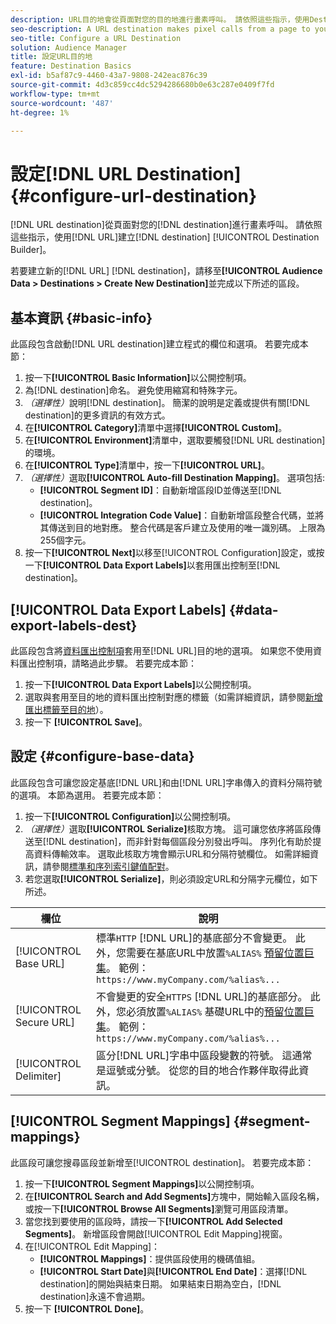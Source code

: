 ```yaml
---
description: URL目的地會從頁面對您的目的地進行畫素呼叫。 請依照這些指示，使用Destination Builder建立URL目的地。
seo-description: A URL destination makes pixel calls from a page to your destination. Follow these instructions to create a URL destination with Destination Builder.
seo-title: Configure a URL Destination
solution: Audience Manager
title: 設定URL目的地
feature: Destination Basics
exl-id: b5af87c9-4460-43a7-9808-242eac876c39
source-git-commit: 4d3c859cc4dc5294286680b0e63c287e0409f7fd
workflow-type: tm+mt
source-wordcount: '487'
ht-degree: 1%

---
```


# 設定[!DNL URL Destination] {#configure-url-destination}

[!DNL URL destination]從頁面對您的[!DNL destination]進行畫素呼叫。 請依照這些指示，使用[!DNL URL]建立[!DNL destination] [!UICONTROL Destination Builder]。

<!-- create-url-destination.xml -->

若要建立新的[!DNL URL] [!DNL destination]，請移至&#x200B;**[!UICONTROL Audience Data > Destinations > Create New Destination]**&#x200B;並完成以下所述的區段。

## 基本資訊 {#basic-info}

此區段包含啟動[!DNL URL destination]建立程式的欄位和選項。 若要完成本節：

1. 按一下&#x200B;**[!UICONTROL Basic Information]**&#x200B;以公開控制項。
2. 為[!DNL destination]命名。 避免使用縮寫和特殊字元。
3. *（選擇性）*&#x200B;說明[!DNL destination]。 簡潔的說明是定義或提供有關[!DNL destination]的更多資訊的有效方式。
4. 在&#x200B;**[!UICONTROL Category]**&#x200B;清單中選擇&#x200B;**[!UICONTROL Custom]**。
5. 在&#x200B;**[!UICONTROL Environment]**&#x200B;清單中，選取要觸發[!DNL URL destination]的環境。
6. 在&#x200B;**[!UICONTROL Type]**&#x200B;清單中，按一下&#x200B;**[!UICONTROL URL]**。
7. *（選擇性）*&#x200B;選取&#x200B;**[!UICONTROL Auto-fill Destination Mapping]**。 選項包括:
   * **[!UICONTROL Segment ID]**：自動新增區段ID並傳送至[!DNL destination]。
   * **[!UICONTROL Integration Code Value]**：自動新增區段整合代碼，並將其傳送到目的地對應。 整合代碼是客戶建立及使用的唯一識別碼。 上限為255個字元。
8. 按一下&#x200B;**[!UICONTROL Next]**&#x200B;以移至[!UICONTROL Configuration]設定，或按一下&#x200B;**[!UICONTROL Data Export Labels]**&#x200B;以套用匯出控制至[!DNL destination]。

## [!UICONTROL Data Export Labels] {#data-export-labels-dest}

此區段包含將[資料匯出控制項](../../features/data-export-controls.md)套用至[!DNL URL]目的地的選項。 如果您不使用資料匯出控制項，請略過此步驟。 若要完成本節：

1. 按一下&#x200B;**[!UICONTROL Data Export Labels]**&#x200B;以公開控制項。
2. 選取與套用至目的地的資料匯出控制對應的標籤（如需詳細資訊，請參閱[新增匯出標籤至目的地](/help/using/features/destinations/add-data-export-labels.md)）。
3. 按一下 **[!UICONTROL Save]**。

## 設定 {#configure-base-data}

此區段包含可讓您設定基底[!DNL URL]和由[!DNL URL]字串傳入的資料分隔符號的選項。 本節為選用。 若要完成本節：

1. 按一下&#x200B;**[!UICONTROL Configuration]**&#x200B;以公開控制項。
1. *（選擇性）*&#x200B;選取&#x200B;**[!UICONTROL Serialize]**&#x200B;核取方塊。
這可讓您依序將區段傳送至[!DNL destination]，而非針對每個區段分別發出呼叫。 序列化有助於提高資料傳輸效率。 選取此核取方塊會顯示URL和分隔符號欄位。 如需詳細資訊，請參閱[標準和序列索引鍵值配對](../../features/destinations/key-value-pairs.md)。
1. 若您選取&#x200B;**[!UICONTROL Serialize]**，則必須設定URL和分隔字元欄位，如下所述。

| 欄位 | 說明 |
|--- |--- |
| [!UICONTROL Base URL] | 標準`HTTP` [!DNL URL]的基底部分不會變更。 此外，您需要在基底URL中放置`%ALIAS%` [預留位置巨集](../../features/destinations/destination-macros.md#destination-macros-defined)。 範例： `https://www.myCompany.com/%alias%...` |
| [!UICONTROL Secure URL] | 不會變更的安全`HTTPS` [!DNL URL]的基底部分。 此外，您必須放置`%ALIAS%`   基礎URL中的[預留位置巨集](../../features/destinations/destination-macros.md#destination-macros-defined)。 範例： `https://www.myCompany.com/%alias%...` |
| [!UICONTROL Delimiter] | 區分[!DNL URL]字串中區段變數的符號。 這通常是逗號或分號。 從您的目的地合作夥伴取得此資訊。 |

## [!UICONTROL Segment Mappings] {#segment-mappings}

此區段可讓您搜尋區段並新增至[!UICONTROL destination]。 若要完成本節：

1. 按一下&#x200B;**[!UICONTROL Segment Mappings]**&#x200B;以公開控制項。
1. 在&#x200B;**[!UICONTROL Search and Add Segments]**&#x200B;方塊中，開始輸入區段名稱，或按一下&#x200B;**[!UICONTROL Browse All Segments]**&#x200B;瀏覽可用區段清單。
1. 當您找到要使用的區段時，請按一下&#x200B;**[!UICONTROL Add Selected Segments]**。 新增區段會開啟[!UICONTROL Edit Mapping]視窗。
1. 在[!UICONTROL Edit Mapping]：
   * **[!UICONTROL Mappings]**：提供區段使用的機碼值組。
   * **[!UICONTROL Start Date]**&#x200B;與&#x200B;**[!UICONTROL End Date]**：選擇[!DNL destination]的開始與結束日期。 如果結束日期為空白，[!DNL destination]永遠不會過期。
1. 按一下 **[!UICONTROL Done]**。
